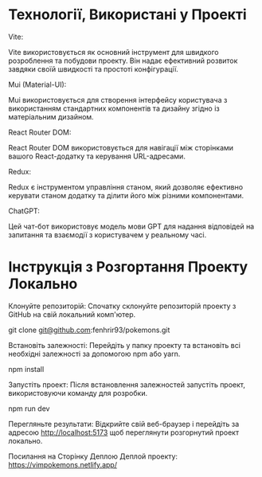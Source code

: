 # Технології, Використані у Проекті

Vite:

Vite використовується як основний інструмент для швидкого розроблення та побудови проекту. Він надає ефективний розвиток завдяки своїй швидкості та простоті конфігурації.

Mui (Material-UI):

Mui використовується для створення інтерфейсу користувача з використанням стандартних компонентів та дизайну згідно із матеріальним дизайном.

React Router DOM:

React Router DOM використовується для навігації між сторінками вашого React-додатку та керування URL-адресами.

Redux:

Redux є інструментом управління станом, який дозволяє ефективно керувати станом додатку та ділити його між різними компонентами.

ChatGPT:

Цей чат-бот використовує модель мови GPT для надання відповідей на запитання та взаємодії з користувачем у реальному часі.

# Інструкція з Розгортання Проекту Локально

Клонуйте репозиторій: Спочатку склонуйте репозиторій проекту з GitHub на свій локальний комп'ютер.

git clone git@github.com:fenhrir93/pokemons.git

Встановіть залежності: Перейдіть у папку проекту та встановіть всі необхідні залежності за допомогою npm або yarn.

npm install

Запустіть проект: Після встановлення залежностей запустіть проект, використовуючи команду для розробки.

npm run dev

Перегляньте результати: Відкрийте свій веб-браузер і перейдіть за адресою <http://localhost:5173> щоб переглянути розгорнутий проект локально.

Посилання на Сторінку Деплою
Деплой проекту: <https://vimpokemons.netlify.app/>
